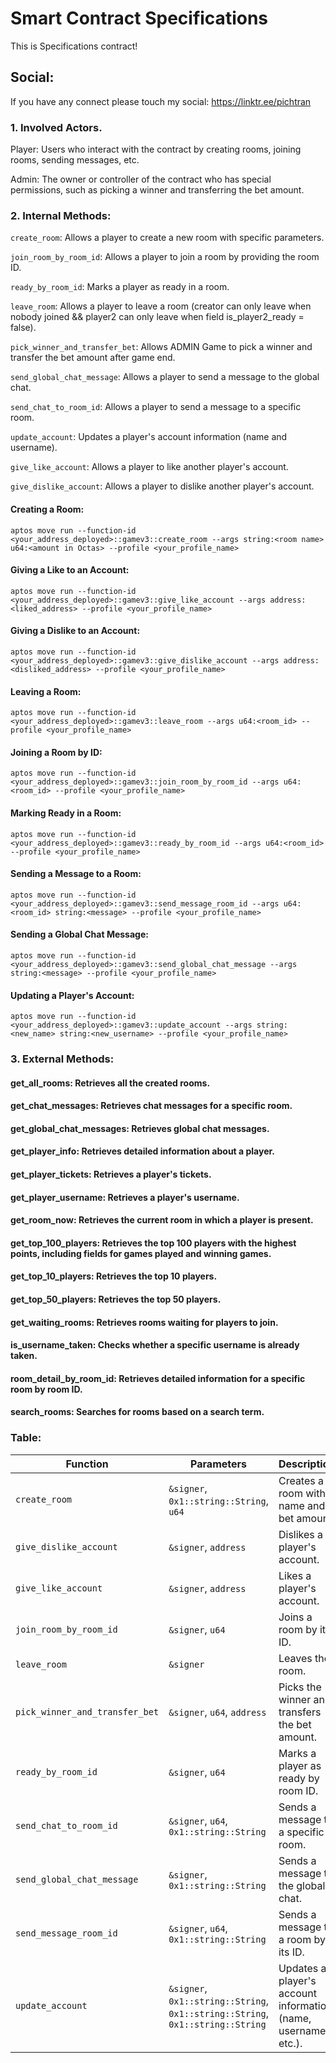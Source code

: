 # Smart Contract Specifications
This is Specifications contract!

## Social:

If you have any connect please touch my social:
https://linktr.ee/pichtran

### 1. Involved Actors.

Player: Users who interact with the contract by creating rooms, joining rooms, sending messages, etc.

Admin: The owner or controller of the contract who has special permissions, such as picking a winner and transferring the bet amount.

### 2. Internal Methods:
`create_room`: Allows a player to create a new room with specific parameters.

`join_room_by_room_id`: Allows a player to join a room by providing the room ID.

`ready_by_room_id`: Marks a player as ready in a room.

`leave_room`: Allows a player to leave a room (creator can only leave when nobody joined && player2 can only leave when field is_player2_ready = false).

`pick_winner_and_transfer_bet`: Allows ADMIN Game to pick a winner and transfer the bet amount after game end.

`send_global_chat_message`: Allows a player to send a message to the global chat.

`send_chat_to_room_id`: Allows a player to send a message to a specific room.

`update_account`: Updates a player's account information (name and username).

`give_like_account`: Allows a player to like another player's account.

`give_dislike_account`: Allows a player to dislike another player's account.

#### Creating a Room:
```
aptos move run --function-id <your_address_deployed>::gamev3::create_room --args string:<room name> u64:<amount in Octas> --profile <your_profile_name>
```

#### Giving a Like to an Account:
```
aptos move run --function-id <your_address_deployed>::gamev3::give_like_account --args address:<liked_address> --profile <your_profile_name>
```

#### Giving a Dislike to an Account:
```
aptos move run --function-id <your_address_deployed>::gamev3::give_dislike_account --args address:<disliked_address> --profile <your_profile_name>
```

#### Leaving a Room:
```
aptos move run --function-id <your_address_deployed>::gamev3::leave_room --args u64:<room_id> --profile <your_profile_name>
```

#### Joining a Room by ID:
```
aptos move run --function-id <your_address_deployed>::gamev3::join_room_by_room_id --args u64:<room_id> --profile <your_profile_name>
```

#### Marking Ready in a Room:
```
aptos move run --function-id <your_address_deployed>::gamev3::ready_by_room_id --args u64:<room_id> --profile <your_profile_name>
```

#### Sending a Message to a Room:
```
aptos move run --function-id <your_address_deployed>::gamev3::send_message_room_id --args u64:<room_id> string:<message> --profile <your_profile_name>
```

#### Sending a Global Chat Message:
```
aptos move run --function-id <your_address_deployed>::gamev3::send_global_chat_message --args string:<message> --profile <your_profile_name>
```

#### Updating a Player's Account:
```
aptos move run --function-id <your_address_deployed>::gamev3::update_account --args string:<new_name> string:<new_username> --profile <your_profile_name>
```

### 3. External Methods:
#### get_all_rooms: Retrieves all the created rooms.
#### get_chat_messages: Retrieves chat messages for a specific room.
#### get_global_chat_messages: Retrieves global chat messages.
#### get_player_info: Retrieves detailed information about a player.
#### get_player_tickets: Retrieves a player's tickets.
#### get_player_username: Retrieves a player's username.
#### get_room_now: Retrieves the current room in which a player is present.
#### get_top_100_players: Retrieves the top 100 players with the highest points, including fields for games played and winning games.
#### get_top_10_players: Retrieves the top 10 players.
#### get_top_50_players: Retrieves the top 50 players.
#### get_waiting_rooms: Retrieves rooms waiting for players to join.
#### is_username_taken: Checks whether a specific username is already taken.
#### room_detail_by_room_id: Retrieves detailed information for a specific room by room ID.
#### search_rooms: Searches for rooms based on a search term.

### Table:
| Function                         | Parameters                                        | Description                           |
|----------------------------------|--------------------------------------------------|---------------------------------------|
| `create_room`                    | `&signer`, `0x1::string::String`, `u64`           | Creates a room with a name and bet amount. |
| `give_dislike_account`           | `&signer`, `address`                              | Dislikes a player's account.          |
| `give_like_account`              | `&signer`, `address`                              | Likes a player's account.             |
| `join_room_by_room_id`           | `&signer`, `u64`                                  | Joins a room by its ID.               |
| `leave_room`                     | `&signer`                                         | Leaves the room.                      |
| `pick_winner_and_transfer_bet`   | `&signer`, `u64`, `address`                       | Picks the winner and transfers the bet amount. |
| `ready_by_room_id`               | `&signer`, `u64`                                  | Marks a player as ready by room ID.   |
| `send_chat_to_room_id`           | `&signer`, `u64`, `0x1::string::String`           | Sends a message to a specific room.   |
| `send_global_chat_message`       | `&signer`, `0x1::string::String`                  | Sends a message to the global chat.   |
| `send_message_room_id`           | `&signer`, `u64`, `0x1::string::String`           | Sends a message to a room by its ID.  |
| `update_account`                 | `&signer`, `0x1::string::String`, `0x1::string::String`, `0x1::string::String` | Updates a player's account information (name, username, etc.). |




